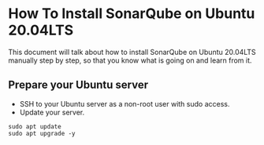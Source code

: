 # How To Install SonarQube on Ubuntu 20.04LTS
This document will talk about how to install SonarQube on Ubuntu 20.04LTS manually step by step, so that you know what is going on and learn from it.

## Prepare your Ubuntu server
* SSH to your Ubuntu server as a non-root user with sudo access.
* Update your server.
```
sudo apt update
sudo apt upgrade -y
```
